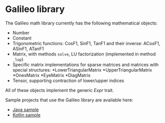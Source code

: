 # Galileo library

The Galileo math library currently has the following mathematical objects:
* Number
* Constant
* Trigonometric functions: CosF1, SinF1, TanF1 and their inverse: ACosF1, ASinF1, ATanF1
* Matrix, with methods `solve`, LU factorization (implemented in method `_lup`)
* Specific matrix implementations for sparse matrices and matrices with special structures:
 *LowerTriangularMatrix
 *UpperTriangularMatrix
 *OnesMatrix
 *EyeMatrix
 *DiagMatrix
* Tensor, supporting contraction of lower/upper indices

All of these objects implement the generic _Expr_ trait.

Sample projects that use the Galileo library are available here:
* [Java sample](https://github.com/cascala/galileo-sample-java)
* [Kotlin sample](https://github.com/cascala/galileo-sample-kotlin)
